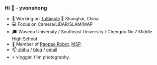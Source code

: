 ###  Hi 👋 - yvonshong
- 🚛 Working on [TuSimple](http://tusimple.com) 📍 Shanghai, China
- 💻 Focus on Camera/LiDAR/SLAM/MAP
- 🎓 Waseda University / Southeast University / Chengdu No.7 Middle High School
- 💬 Member of [Paopao Robot](http://paopaorobot.org), [MSP](https://studentambassadors.microsoft.com/zh-cn).
- 📫 [zhihu](https://www.zhihu.com/people/yvonshong/columns) / [blog](http://www.shong.win) / [email](mailto://yvon@shong.win)
- ⚡ vlogger, film photography.
<!--
**yvonshong/yvonshong** is a ✨ _special_ ✨ repository because its `README.md` (this file) appears on your GitHub profile.


-->
